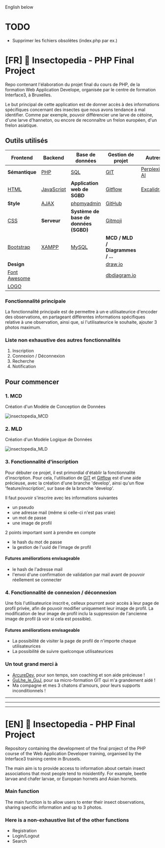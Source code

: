 English below
# TODO
- Supprimer les fichiers obsolètes (index.php par ex.)

# [FR] 🐛 Insectopedia - PHP Final Project
Repo contenant l'élaboration du projet final du cours de PHP, de la formation Web Application Develope, organisée par le centre de formation Interface3, à Bruxelles.

Le but principal de cette application est de donner accès à des informations spécifiques concernant des insectes que nous avons tendance à mal identifier. Comme par exemple, pouvoir différencier une larve de cétoine, d'une larve d'hanneton, ou encore de reconnaître un frelon européen, d'un frelon asiatique.

## Outils utilisés
| Frontend | Backend | Base de données | Gestion de projet | Autres |
|---|---|---|---|---|
| **Sémantique** | [PHP](https://www.php.net/) | [SQL](https://sql.sh/) | [GIT](https://git-scm.com/) | [Perplexity AI](https://www.perplexity.ai/) |
| [HTML](https://developer.mozilla.org/fr/docs/Web/HTML) | [JavaScript](https://developer.mozilla.org/fr/docs/Web/JavaScript) | **Application web de SGBD** | [Gitflow](https://www.atlassian.com/git/tutorials/comparing-workflows/gitflow-workflow) | [Excalidraw](https://excalidraw.com/) |
| **Style** | [AJAX](https://developer.mozilla.org/fr/docs/Glossary/AJAX) | [phpmyadmin](https://www.phpmyadmin.net/) | [GitHub](https://github.com/) | |
| [CSS](https://developer.mozilla.org/fr/docs/Web/CSS) | **Serveur** | **Système de base de données (SGBD)** | [Gitmoji](https://gitmoji.dev/) | |
| [Bootstrap](https://getbootstrap.com/) | [XAMPP](https://www.apachefriends.org/fr/index.html) | [MySQL](https://www.mysql.com/fr/) | **MCD / MLD / Diagrammes / ...** | |
| **Design** | | | [draw.io](https://app.diagrams.net/) | |
| [Font Awesome](https://fontawesome.com/) | | | [dbdiagram.io](https://dbdiagram.io/home) | |
| [LOGO](https://logo.com/) | | | | |

### Fonctionnalité principale
La fonctionnalité principale est de permettre à un·e utilisateurice d'encoder des observations, en partageant différentes informations spécifiques relative à une observation, ainsi que, si l'utilisateurice le souhaite, ajouter 3 photos maximum.

### Liste non exhaustive des autres fonctionnalités
   1. Inscription
   2. Connexion / Déconnexion
   3. Recherche
   4. Notification

## Pour commencer
### 1. MCD
Création d'un Modèle de Conception de Données

![insectopedia_MCD](https://cdn.discordapp.com/attachments/1262106517859991723/1262430295488204820/MCD.png?ex=66969155&is=66953fd5&hm=5b3f7b6795e1091db8e1f1d836bbb48d5af3505c73eec73c8ea71595bdeeebcc&)

### 2. MLD
Création d'un Modèle Logique de Données

![insectopedia_MLD](https://cdn.discordapp.com/attachments/1262106517859991723/1262430295731212318/MLD.png?ex=66969155&is=66953fd5&hm=a72c5ae8160d059f23c246319647a115bd2a28e1f57a0ffd8dc9ac8701aff797&)

### 3. Fonctionnalité d'inscription
Pour débuter ce projet, il est primordial d'établir la fonctionnalité d'inscription. Pour cela, l'utilisation de [GIT](https://git-scm.com/) et [Gitflow](https://www.atlassian.com/git/tutorials/comparing-workflows/gitflow-workflow) est d'une aide précieuse, avec la création d'une branche 'develop', ainsi qu'un flow 'feature/inscription', sur base de la branche 'develop'.

Il faut pouvoir s'inscrire avec les informations suivantes
   * un pseudo
   * une adresse mail (même si celle-ci n'est pas vraie)
   * un mot de passe
   * une image de profil
   
2 points important sont à prendre en compte
   * le hash du mot de passe
   * la gestion de l'uuid de l'image de profil

#### Futures améliorations envisageable 
* le hash de l'adresse mail
* l'envoi d'une confirmation de validation par mail avant de pouvoir réellement se connecter

### 4. Fonctionnalité de connexion / déconnexion
Une fois l'utilisateurice inscrit·e, celleux pourront avoir accès à leur page de profil privée, afin de pouvoir modifier uniquement leur image de profil. La modification de leur image de profil inclu la suppression de l'ancienne image de profil (à voir si cela est possible).

#### Futures améliorations envisageable 
* La possibilité de visiter la page de profil de n'importe chaque utilisateurices
* La possibilité de suivre quelconque utilisateurices

### Un tout grand merci à
* [ArcureDev](https://www.twitch.tv/arcuredev), pour son temps, son coaching et son aide précieuse !
* [GuLhe_le_GuJ](https://www.twitch.tv/gulhe_le_guj), pour sa micro-formation GIT qui m'a grandement aidé !
* Ma compagne et mes 3 chatons d'amours, pour leurs supports inconditionnels !
___
___
___
# [EN] 🐛 Insectopedia - PHP Final Project
Repository containing the development of the final project of the PHP course of the Web Application Developer training, organised by the Interface3 training centre in Brussels.

The main aim is to provide access to information about certain insect associations that most people tend to misidentify. For example, beetle larvae and chafer larvae, or European hornets and Asian hornets.

### Main function
The main function is to allow users to enter their insect observations, sharing specific information and up to 3 photos.

### Here is a non-exhaustive list of the other functions
  * Registration
  * Login/Logout
  * Search
